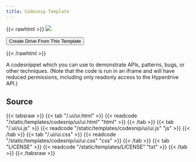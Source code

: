 ```yaml
---
title: Codesnip Template
---
```


{{< rawhtml >}}
<img class="template-thumb" src="/templates/codesnip.png">

<button class="create-drive">Create Drive From This Template</button>

<script>
  const TEMPLATE_ROOT = '/templates/codesnip'
  const TEMPLATE_TITLE = 'Codesnip'
  window.TEMPLATE_FILES = [
    '/ui/ui.html',
    '/ui/ui.js',
    '/ui/ui.css',
    '/ui/ace/ace.js',
    '/ui/ace/mode-css.js',
    '/ui/ace/mode-html.js',
    '/ui/ace/mode-javascript.js'
  ]
</script>
<script src="/templates/index.js"></script>
{{< /rawhtml >}}

A codesnippet which you can use to demonstrate APIs, patterns, bugs, or other techniques.
(Note that the code is run in an iframe and will have reduced permissions, including only readonly access to the Hyperdrive API.)

## Source

{{< tabsraw >}}
{{< tab "/.ui/ui.html" >}}
{{< readcode "/static/templates/codesnip/ui/ui.html" "html" >}}
{{< /tab >}}
{{< tab "/.ui/ui.js" >}}
{{< readcode "/static/templates/codesnip/ui/ui.js" "js" >}}
{{< /tab >}}
{{< tab "/.ui/ui.css" >}}
{{< readcode "/static/templates/codesnip/ui/ui.css" "css" >}}
{{< /tab >}}
{{< tab "LICENSE" >}}
{{< readcode "/static/templates/LICENSE" "txt" >}}
{{< /tab >}}
{{< /tabsraw >}}